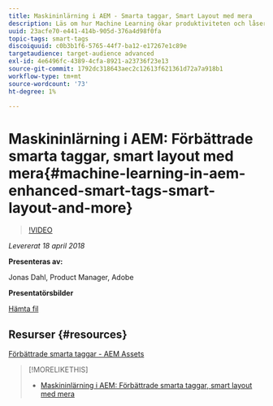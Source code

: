 ```yaml
---
title: Maskininlärning i AEM - Smarta taggar, Smart Layout med mera
description: Läs om hur Machine Learning ökar produktiviteten och låser upp nya användningsfall i Experience Manager version 6.4
uuid: 23acfe70-e441-414b-905d-376a4d98f0fa
topic-tags: smart-tags
discoiquuid: c0b3b1f6-5765-44f7-ba12-e17267e1c89e
targetaudience: target-audience advanced
exl-id: 4e6496fc-4389-4cfa-8921-a23736f23e13
source-git-commit: 1792dc318643aec2c12613f621361d72a7a918b1
workflow-type: tm+mt
source-wordcount: '73'
ht-degree: 1%

---
```


# Maskininlärning i AEM: Förbättrade smarta taggar, smart layout med mera{#machine-learning-in-aem-enhanced-smart-tags-smart-layout-and-more}

>[!VIDEO](https://video.tv.adobe.com/v/22255/?quality=9)

*Levererat 18 april 2018*

**Presenteras av:**

Jonas Dahl, Product Manager, Adobe

**Presentatörsbilder**

[Hämta fil](assets/aem+gems+ml+and+ai+in+aem+4+17+18.pdf)

## Resurser {#resources}

[Förbättrade smarta taggar - AEM Assets](https://helpx.adobe.com/experience-manager/6-4/assets/using/enhanced-smart-tags.html)

<!--
[Get back to the Overview](https://helpx.adobe.com/experience-manager/kt/eseminars/gems/aem-index.html)
-->

>[!MORELIKETHIS]
>
>* [Maskininlärning i AEM: Förbättrade smarta taggar, smart layout med mera](aem-machine-learning.md)
